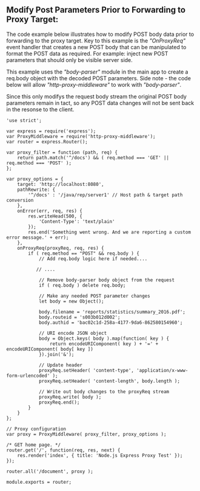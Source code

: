 ## Modify Post Parameters Prior to Forwarding to Proxy Target:
The code example below illustrates how to modify POST body data prior to forwarding to the proxy target.
Key to this example is the *"OnProxyReq"* event handler  that creates a new POST body that can be manipulated to format the POST data as required.  For example: inject new POST parameters that should only be visible server side.

This example uses the *"body-parser"* module in the main app to create a req.body object with the decoded POST parameters.   Side note - the code below will allow *"http-proxy-middleware"* to work with *"body-parser"*.

Since this only modifys the request body stream the original POST body parameters remain in tact, so any POST data changes will not be sent back in the resonse to the client.

    'use strict';
    
    var express = require('express');
    var ProxyMiddleware = require('http-proxy-middleware');
    var router = express.Router();
    
    var proxy_filter = function (path, req) {
        return path.match('^/docs') && ( req.method === 'GET' || req.method === 'POST' );
    };
    
    var proxy_options = {
        target: 'http://localhost:8080',
        pathRewrite: {
            '^/docs' : '/java/rep/server1' // Host path & target path conversion
        },
        onError(err, req, res) {
            res.writeHead(500, {
                'Content-Type': 'text/plain'
            });
            res.end('Something went wrong. And we are reporting a custom error message.' + err);
        },
        onProxyReq(proxyReq, req, res) {
            if ( req.method == "POST" && req.body ) {
                // Add req.body logic here if needed....
    
               // ....
    
                // Remove body-parser body object from the request
                if ( req.body ) delete req.body;
    
                // Make any needed POST parameter changes
                let body = new Object();
    
                body.filename = 'reports/statistics/summary_2016.pdf';
                body.routeid = 's003b012d002';
                body.authid = 'bac02c1d-258a-4177-9da6-862580154960';
    
                // URI encode JSON object
                body = Object.keys( body ).map(function( key ) {
                    return encodeURIComponent( key ) + '=' + encodeURIComponent( body[ key ])
                }).join('&');
    
                // Update header
                proxyReq.setHeader( 'content-type', 'application/x-www-form-urlencoded' );
                proxyReq.setHeader( 'content-length', body.length );
    
                // Write out body changes to the proxyReq stream
                proxyReq.write( body );
                proxyReq.end();
            }
        }
    };
    
    // Proxy configuration
    var proxy = ProxyMiddleware( proxy_filter, proxy_options );
    
    /* GET home page. */
    router.get('/', function(req, res, next) {
        res.render('index', { title: 'Node.js Express Proxy Test' });
    });
    
    router.all('/document', proxy );
    
    module.exports = router;
